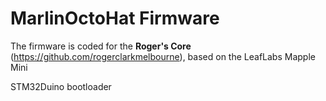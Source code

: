 ﻿# MarlinOctoHat Firmware
 

The firmware is coded for the **Roger's Core** (https://github.com/rogerclarkmelbourne), based on the LeafLabs Mapple Mini

STM32Duino bootloader